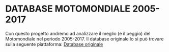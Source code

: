 # DATABASE MOTOMONDIALE 2005-2017
Con questo progetto andremo ad analizzare il meglio (e il peggio) del Motomondiale nel periodo 2005-2017. Il database originale lo si può trovare sulla seguente piattaforma: 
[Database originale](https://raw.githubusercontent.com/nbugliar/motogp_regression/master/MotoGP_2005_2017.csv)